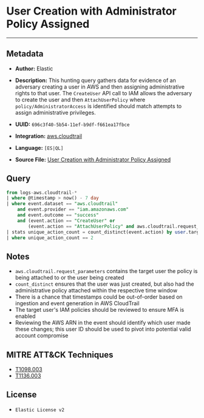 # User Creation with Administrator Policy Assigned

---

## Metadata

- **Author:** Elastic
- **Description:** This hunting query gathers data for evidence of an adversary creating a user in AWS and then assigning administrative rights to that user. The `CreateUser` API call to IAM allows the adversary to create the user and then `AttachUserPolicy` where `policy/AdministratorAccess` is identified should match attempts to assign administrative privileges.

- **UUID:** `696c3f40-5b54-11ef-b9df-f661ea17fbce`
- **Integration:** [aws.cloudtrail](https://docs.elastic.co/integrations/aws/cloudtrail)
- **Language:** `[ES|QL]`
- **Source File:** [User Creation with Administrator Policy Assigned](../queries/iam_user_creation_with_administrator_policy_assigned.toml)

## Query

```sql
from logs-aws.cloudtrail-*
| where @timestamp > now() - 7 day
| where event.dataset == "aws.cloudtrail"
    and event.provider == "iam.amazonaws.com"
    and event.outcome == "success"
    and (event.action == "CreateUser" or
        (event.action == "AttachUserPolicy" and aws.cloudtrail.request_parameters rlike ".*AdministratorAccess.*"))
| stats unique_action_count = count_distinct(event.action) by user.target.name
| where unique_action_count == 2
```

## Notes

- `aws.cloudtrail.request_parameters` contains the target user the policy is being attached to or the user being created
- `count_distinct` ensures that the user was just created, but also had the administrative policy attached within the respective time window
- There is a chance that timestamps could be out-of-order based on ingestion and event generation in AWS CloudTrail
- The target user's IAM policies should be reviewed to ensure MFA is enabled
- Reviewing the AWS ARN in the event should identify which user made these changes; this user ID should be used to pivot into potential valid account compromise

## MITRE ATT&CK Techniques

- [T1098.003](https://attack.mitre.org/techniques/T1098/003)
- [T1136.003](https://attack.mitre.org/techniques/T1136/003)

## License

- `Elastic License v2`
